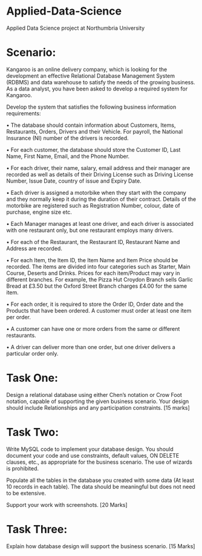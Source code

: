 # Applied-Data-Science
Applied Data Science project at Northumbria University

# Scenario:
Kangaroo is an online delivery company, which is looking for the development an effective Relational Database Management System (RDBMS) and data warehouse to satisfy the needs of the growing business. As a data analyst, you have been asked to develop a required system for Kangaroo. 

Develop the system that satisfies the following business information requirements:

•	The database should contain information about Customers, Items, Restaurants, Orders, Drivers and their Vehicle. For payroll, the National Insurance (NI) number of the drivers is recorded.

•	For each customer, the database should store the Customer ID, Last Name, First
Name, Email, and the Phone Number.

•	For each driver, their name, salary, email address and their manager are recorded
as well as details of their Driving License such as Driving License Number, Issue
Date, country of issue and Expiry Date.

•	Each driver is assigned a motorbike when they start with the company and they
normally keep it during the duration of their contract. Details of the motorbike are
registered such as Registration Number, colour, date of purchase, engine size etc.

•	Each Manager manages at least one driver, and each driver is associated with one
restaurant only, but one restaurant employs many drivers.

•	For each of the Restaurant, the Restaurant ID, Restaurant Name and Address are
recorded.

•	For each Item, the Item ID, the Item Name and Item Price should be recorded. The
items are divided into four categories such as Starter, Main Course, Deserts and
Drinks. Prices for each item/Product may vary in different branches. For example,
the Pizza Hut Croydon Branch sells Garlic Bread at £3.50 but the Oxford Street
Branch charges £4.00 for the same item.

•	For each order, it is required to store the Order ID, Order date and the Products that
have been ordered. A customer must order at least one item per order.

•	A customer can have one or more orders from the same or different restaurants.

•	A driver can deliver more than one order, but one driver delivers a particular order
only.


# Task One:	

Design a relational database using either Chen’s notation or Crow Foot notation, capable of supporting the given business scenario. Your design should include Relationships and any participation constraints.  [15 marks]

# Task Two:
	
Write MySQL code to implement your database design. You should document your code and use constraints, default values, ON DELETE clauses, etc., as appropriate for the business scenario.  The use of wizards is prohibited.
 
Populate all the tables in the database you created with some data (At least 10 records in each table). The data should be meaningful but does not need to be extensive. 

Support your work with screenshots. [20 Marks]

# Task Three:	
Explain how database design will support the business scenario. [15 Marks]

